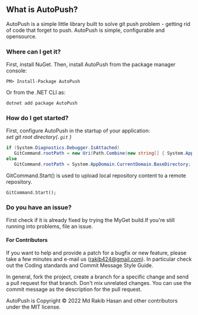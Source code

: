## What is AutoPush?
AutoPush is a simple little library built to solve git push problem - getting rid of code that forget to push. AutoPush is simple, configurable and opensource.

### Where can I get it?
First, install NuGet. Then, install AutoPush from the package manager console:

```
PM> Install-Package AutoPush
```

Or from the .NET CLI as:
```
dotnet add package AutoPush 
```
### How do I get started?
First, configure AutoPush in the startup of your application:</br>
<i>set git root directory(```.git``` )</i>
```c#
if (System.Diagnostics.Debugger.IsAttached)
   GitCommand.rootPath = new Uri(Path.Combine(new string[] { System.AppDomain.CurrentDomain.BaseDirectory, "..\\..\\..\\..\\..\\" })).AbsolutePath;
else
   GitCommand.rootPath = System.AppDomain.CurrentDomain.BaseDirectory;
```
GitCommand.Start() is used to upload local repository content to a remote repository.
```
GitCommand.Start();
```


### Do you have an issue?
First check if it is already fixed by trying the MyGet build.If you're still running into problems, file an issue.

#### For Contributors
If you want to help and provide a patch for a bugfix or new feature, please take a few minutes and e-mail us (rakib424@gmail.com). In particular check out the Coding standards and Commit Message Style Guide.

In general, fork the project, create a branch for a specific change and send a pull request for that branch. Don't mix unrelated changes. You can use the commit message as the description for the pull request.

AutoPush is Copyright © 2022 Md Rakib Hasan and other contributors under the MIT license.
